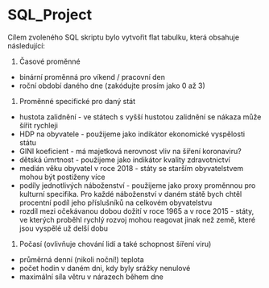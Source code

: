 # SQL_Project

Cílem zvoleného SQL skriptu bylo vytvořit flat tabulku, která obsahuje následující:
1. Časové proměnné
+ binární proměnná pro víkend / pracovní den
+ roční období daného dne (zakódujte prosím jako 0 až 3)
1. Proměnné specifické pro daný stát
+ hustota zalidnění - ve státech s vyšší hustotou zalidnění se nákaza může šířit rychleji
+ HDP na obyvatele - použijeme jako indikátor ekonomické vyspělosti státu
+ GINI koeficient - má majetková nerovnost vliv na šíření koronaviru?
+ dětská úmrtnost - použijeme jako indikátor kvality zdravotnictví
+ medián věku obyvatel v roce 2018 - státy se starším obyvatelstvem mohou být postiženy více
+ podíly jednotlivých náboženství - použijeme jako proxy proměnnou pro kulturní specifika. Pro každé náboženství v daném státě bych chtěl procentní podíl jeho příslušníků na celkovém obyvatelstvu
+ rozdíl mezi očekávanou dobou dožití v roce 1965 a v roce 2015 - státy, ve kterých proběhl rychlý rozvoj mohou reagovat jinak než země, které jsou vyspělé už delší dobu
1. Počasí (ovlivňuje chování lidí a také schopnost šíření viru)
+ průměrná denní (nikoli noční!) teplota
+ počet hodin v daném dni, kdy byly srážky nenulové
+ maximální síla větru v nárazech během dne
